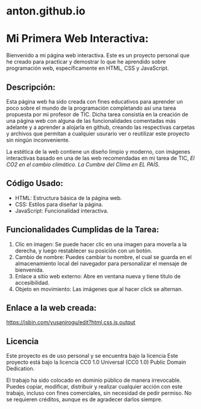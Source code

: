 # anton.github.io
# Mi Primera Web Interactiva:

Bienvenido a mi página web interactiva. Este es un proyecto personal que he creado para practicar y demostrar lo que he aprendido sobre programación web, específicamente en HTML, CSS y JavaScript.

## Descripción:

Esta página web ha sido creada con fines educativos para aprender un poco sobre el mundo de la programación completando así una tarea propuesta por mi profesor de TIC. Dicha tarea consistía en la creación de una página web con alguna de las funcionalidades comentadas más adelante y a aprender a alojarla en github, creando las respectivas carpetas y archivos que permitan a cualquier usurario ver o reutilizar este proyecto sin ningún inconveniente. 

La estética de la web contiene un diseño limpio y moderno, con imágenes interactivas basado en una de las web recomendadas en mi tarea de TIC, *El CO2 en el cambio climático. La Cumbre del Clima en EL PAÍS*.

## Código Usado:

- HTML: Estructura básica de la página web.
- CSS: Estilos para diseñar la página.
- JavaScript: Funcionalidad interactiva.

## Funcionalidades Cumplidas de la Tarea:

1. Clic en imagen: Se puede hacer clic en una imagen para moverla a la derecha, y luego restablecer su posición con un botón.
2. Cambio de nombre: Puedes cambiar tu nombre, el cual se guarda en el almacenamiento local del navegador para personalizar el mensaje de bienvenida.
3. Enlace a sitio web externo: Abre en ventana nueva y tiene título de accesibilidad.
4. Objeto en movimiento: Las imágenes que al hacer click se alternan.

## Enlace a la web creada:

https://jsbin.com/yusanirogu/edit?html,css,js,output

## Licencia

Este proyecto es de uso personal y se encuentra bajo la licencia Este proyecto está bajo la licencia CC0 1.0 Universal (CC0 1.0) Public Domain Dedication.

El trabajo ha sido colocado en dominio público de manera irrevocable.
Puedes copiar, modificar, distribuir y realizar cualquier acción con este trabajo, incluso con fines comerciales, sin necesidad de pedir permiso.
No se requieren créditos, aunque es de agradecer darlos siempre.
